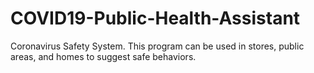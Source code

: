 # COVID19-Public-Health-Assistant
Coronavirus Safety System. This program can be used in stores, public areas, and homes to suggest safe behaviors.
